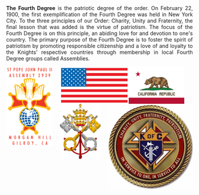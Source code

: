 <div style="text-align: justify">
<b>The Fourth Degree</b> is the patriotic degree of the order. On February 22, 1900, the first exemplification of the Fourth Degree was held in New York City. To the three principles of our Order: Charity, Unity and Fraternity, the final lesson that was added is the virtue of patriotism. The focus of the Fourth Degree is on this principle, an abiding love for and devotion to one's country. The primary purpose of the Fourth Degree is to foster the spirit of patriotism by promoting responsible citizenship and a love of and loyalty to the Knights' respective countries through membership in local Fourth Degree groups called Assemblies.
<br>
<p align="center">
<img align="left" img src="assets/img/2939logoA.png" width="125">
<img align="center" img src="assets/img/usflag1A.jpg" width="180">
<img align="center" img src="assets/img/calflag1A.jpg" width="150">
  <img align="center" img src="assets/img/vakeys.png" width="110">
<img align="right" img src="assets/img/kofc9.jpg" width="230"></p>
<br>
</div>
